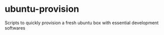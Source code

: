 # ubuntu-provision
Scripts to quickly provision a fresh ubuntu box with essential development softwares
